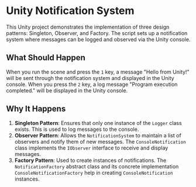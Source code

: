 # Unity Notification System

This Unity project demonstrates the implementation of three design patterns: Singleton, Observer, and Factory. The script sets up a notification system where messages can be logged and observed via the Unity console.

## What Should Happen

When you run the scene and press the `1` key, a message "Hello from Unity!" will be sent through the notification system and displayed in the Unity console. When you press the `2` key, a log message "Program execution completed." will be displayed in the Unity console.

## Why It Happens

1. **Singleton Pattern**: Ensures that only one instance of the `Logger` class exists. This is used to log messages to the console.
2. **Observer Pattern**: Allows the `NotificationSystem` to maintain a list of observers and notify them of new messages. The `ConsoleNotification` class implements the `IObserver` interface to receive and display messages.
3. **Factory Pattern**: Used to create instances of notifications. The `NotificationFactory` abstract class and its concrete implementation `ConsoleNotificationFactory` help in creating `ConsoleNotification` instances.

